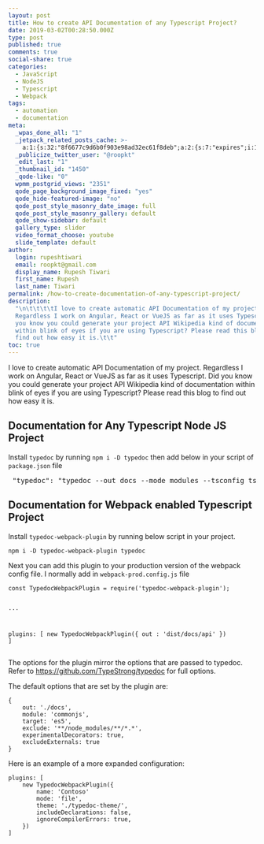 ```yaml
---
layout: post
title: How to create API Documentation of any Typescript Project?
date: 2019-03-02T00:28:50.000Z
type: post
published: true
comments: true
social-share: true
categories:
  - JavaScript
  - NodeJS
  - Typescript
  - Webpack
tags:
  - automation
  - documentation
meta:
  _wpas_done_all: "1"
  _jetpack_related_posts_cache: >-
    a:1:{s:32:"8f6677c9d6b0f903e98ad32ec61f8deb";a:2:{s:7:"expires";i:1611911602;s:7:"payload";a:3:{i:0;a:1:{s:2:"id";i:775;}i:1;a:1:{s:2:"id";i:1000;}i:2;a:1:{s:2:"id";i:668;}}}}
  _publicize_twitter_user: "@roopkt"
  _edit_last: "1"
  _thumbnail_id: "1450"
  _qode-like: "0"
  wpmm_postgrid_views: "2351"
  qode_page_background_image_fixed: "yes"
  qode_hide-featured-image: "no"
  qode_post_style_masonry_date_image: full
  qode_post_style_masonry_gallery: default
  qode_show-sidebar: default
  gallery_type: slider
  video_format_choose: youtube
  slide_template: default
author:
  login: rupeshtiwari
  email: roopkt@gmail.com
  display_name: Rupesh Tiwari
  first_name: Rupesh
  last_name: Tiwari
permalink: /how-to-create-documentation-of-any-typescript-project/
description:
  "\n\t\t\t\tI love to create automatic API Documentation of my project.
  Regardless I work on Angular, React or VueJS as far as it uses Typescript. Did
  you know you could generate your project API Wikipedia kind of documentation
  within blink of eyes if you are using Typescript? Please read this blog to
  find out how easy it is.\t\t"
toc: true
---
```


<p><!-- wp:paragraph --></p>
<p>I love to create automatic API Documentation of my project. Regardless I work on Angular, React or VueJS as far as it uses Typescript. Did you know you could generate your project API Wikipedia kind of documentation within blink of eyes if you are using Typescript? Please read this blog to find out how easy it is.</p>
<p><!-- /wp:paragraph --></p>
<p><!-- wp:heading --></p>
<h2>Documentation for Any Typescript Node JS Project</h2>
<p><!-- /wp:heading --></p>
<p><!-- wp:paragraph --></p>
<p>Install <code>typedoc</code>&nbsp;by running&nbsp;<code>npm i -D typedoc</code> then add below in your script of <code>package.json</code> file</p>
<p><!-- /wp:paragraph --></p>
<p><!-- wp:preformatted --></p>
<pre class="wp-block-preformatted"> "typedoc": "typedoc --out docs --mode modules --tsconfig tsconfig.json src/",</pre>
<p><!-- /wp:preformatted --></p>
<p><!-- wp:heading --></p>
<h2>Documentation for Webpack enabled Typescript Project</h2>
<p><!-- /wp:heading --></p>
<p><!-- wp:paragraph --></p>
<p>Install <code>typedoc-webpack-plugin</code> by running below script in your project.</p>
<p><!-- /wp:paragraph --></p>
<p><!-- wp:code --></p>
<pre class="wp-block-code"><code>npm i -D typedoc-webpack-plugin typedoc</code></pre>
<p><!-- /wp:code --></p>
<p><!-- wp:paragraph --></p>
<p>Next you can add this plugin to your production version of the webpack config file. I normally add in <code>webpack-prod.config.js</code> file</p>
<p><!-- /wp:paragraph --></p>
<p><!-- wp:code --></p>
<pre class="wp-block-code"><code>const TypedocWebpackPlugin = require('typedoc-webpack-plugin');

...

plugins: [ new TypedocWebpackPlugin({ out : 'dist/docs/api' }) ]</code></pre>

<p><!-- /wp:code --></p>
<p><!-- wp:paragraph --></p>
<p>
<p>The options for the plugin mirror the options that are passed to typedoc. Refer to&nbsp;<a href="https://github.com/TypeStrong/typedoc" rel="nofollow">https://github.com/TypeStrong/typedoc</a>&nbsp;for full options.</p>
<p>The default options that are set by the plugin are:</p>
<pre><code>{
    out: './docs',
    module: 'commonjs',
    target: 'es5',
    exclude: '**/node_modules/**/*.*',
    experimentalDecorators: true,
    excludeExternals: true
}
</code></pre>
<p>Here is an example of a more expanded configuration:</p>
<pre><code>plugins: [
    new TypedocWebpackPlugin({
        name: 'Contoso'
        mode: 'file',
        theme: './typedoc-theme/',
        includeDeclarations: false,
        ignoreCompilerErrors: true,
    })
]</code></pre></p>
<p><!-- /wp:paragraph --></p>
